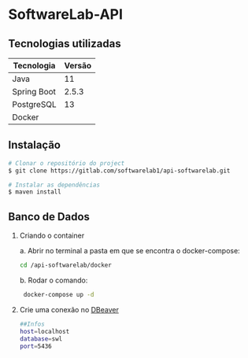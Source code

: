 # SoftwareLab-API

## Tecnologias utilizadas

| Tecnologia | Versão |
| ------ | ------ |
| Java | 11 |
| Spring Boot | 2.5.3 |
| PostgreSQL | 13 |
|Docker | |

## Instalação

```sh
# Clonar o repositório do project
$ git clone https://gitlab.com/softwarelab1/api-softwarelab.git

# Instalar as dependências
$ maven install
```

## Banco de Dados

1. Criando o container
   
   a. Abrir no terminal a pasta em que se encontra o docker-compose:
    ```sh
    cd /api-softwarelab/docker
    ```
   b. Rodar o comando:
   ```sh
    docker-compose up -d
    ```
2. Crie uma conexão no [DBeaver]
    ```sh
    ##Infos
    host=localhost
    database=swl
    port=5436
    ```


[//]: # (These are reference links used in the body of this note and get stripped out when the markdown processor does its job. 
There is no need to format nicely because it shouldn't be seen. Thanks SO - http://stackoverflow.com/questions/4823468/store-comments-in-markdown-syntax)

[DBeaver]: <https://dbeaver.io/download/>
